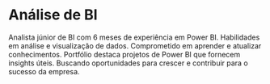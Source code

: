 # Análise de BI
Analista júnior de BI com 6 meses de experiência em Power BI. Habilidades em análise e visualização de dados. Comprometido em aprender e atualizar conhecimentos. Portfólio destaca projetos de Power BI que fornecem insights úteis. Buscando oportunidades para crescer e contribuir para o sucesso da empresa.

